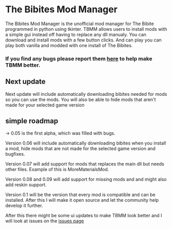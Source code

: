 # The Bibites Mod Manager
The Bibites Mod Manager is the unofficial mod manager for The Bibite programmed in python using tkinter. TBMM allows users to install mods with a simple gui instead off having to replace any dll manualy.
You can download and install mods with a few button clicks.
And can play you can play both vanilla and modded with one install of The Bibites.

### If you find any bugs please report them [here](https://github.com/MeltingDiamond/TBMM/issues) to help make TBMM better.

## Next update
Next update will include automatically downloading bibites needed for mods so you can use the mods. You will also be able to hide mods that aren't made for your selected game version

## simple roadmap
-> 0.05 is the first alpha, which was filled with bugs.

Version 0.06 will include automatically downloading bibites when you install a mod, hide mods that are not made for the selected game version and bugfixes.

Version 0.07 will add support for mods that replaces the main dll but needs other files. Example of this is MoreMaterialsMod.

Version 0.08 and 0.09 will add support for missing mods and and might also add reskin support.

Version 0.1 will be the version that every mod is compatible and can be installed. After this I will make it open source and let the community help develop it further.

After this there might be some ui updates to make TBMM look better and I will look at issues on the [issues page](https://github.com/MeltingDiamond/TBMM/issues)
